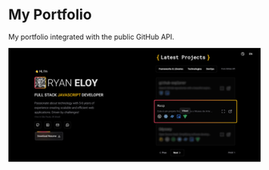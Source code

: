 # My Portfolio

<p>My portfolio integrated with the public GitHub API.</p>

<img src="./preview.png" />